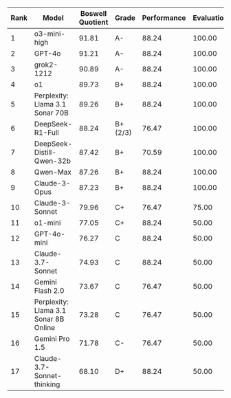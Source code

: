 | Rank | Model | Boswell Quotient | Grade | Performance | Evaluation | Efficiency |
|------|-------|-----------------|-------|------------|------------|------------|
| 1 | o3-mini-high | 91.81 | A- | 88.24 | 100.00 | 87.21 |
| 2 | GPT-4o | 91.21 | A- | 88.24 | 100.00 | 85.40 |
| 3 | grok2-1212 | 90.89 | A- | 88.24 | 100.00 | 84.46 |
| 4 | o1 | 89.73 | B+ | 88.24 | 100.00 | 80.99 |
| 5 | Perplexity: Llama 3.1 Sonar 70B | 89.26 | B+ | 88.24 | 100.00 | 79.57 |
| 6 | DeepSeek-R1-Full | 88.24 | B+ (2/3) | 76.47 | 100.00 | N/A (0.00) |
| 7 | DeepSeek-Distill-Qwen-32b | 87.42 | B+ | 70.59 | 100.00 | 91.65 |
| 8 | Qwen-Max | 87.26 | B+ | 88.24 | 100.00 | 73.59 |
| 9 | Claude-3-Opus | 87.23 | B+ | 88.24 | 100.00 | 73.50 |
| 10 | Claude-3-Sonnet | 79.96 | C+ | 76.47 | 75.00 | 88.37 |
| 11 | o1-mini | 77.05 | C+ | 88.24 | 50.00 | 92.87 |
| 12 | GPT-4o-mini | 76.27 | C | 88.24 | 50.00 | 90.52 |
| 13 | Claude-3.7-Sonnet | 74.93 | C | 88.24 | 50.00 | 86.53 |
| 14 | Gemini Flash 2.0 | 73.67 | C | 76.47 | 50.00 | 94.49 |
| 15 | Perplexity: Llama 3.1 Sonar 8B Online | 73.28 | C | 76.47 | 50.00 | 93.31 |
| 16 | Gemini Pro 1.5 | 71.78 | C- | 76.47 | 50.00 | 88.82 |
| 17 | Claude-3.7-Sonnet-thinking | 68.10 | D+ | 88.24 | 50.00 | 66.06 |